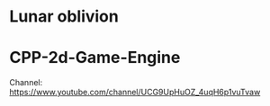 # Lunar oblivion 
# CPP-2d-Game-Engine
 
Channel: https://www.youtube.com/channel/UCG9UpHuOZ_4uqH6p1vuTvaw
